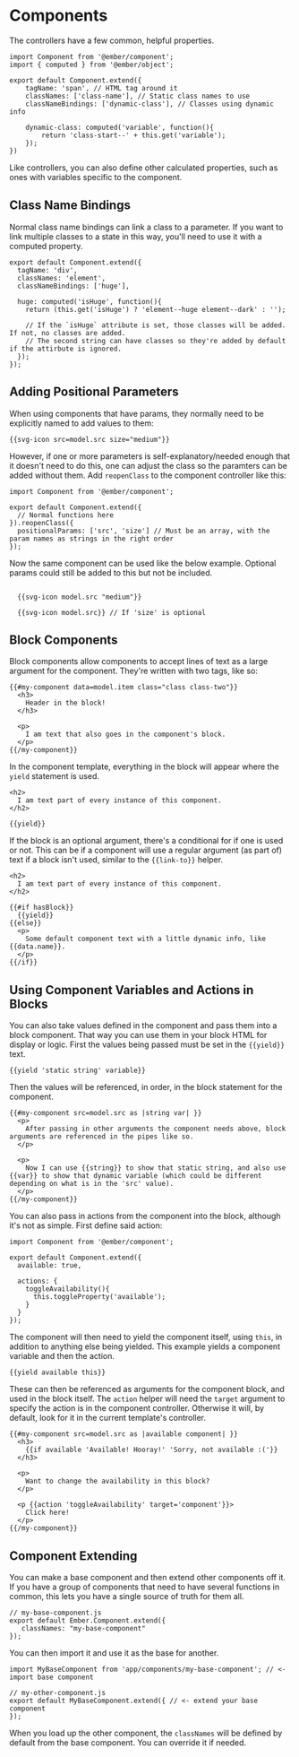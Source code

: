 # Components

The controllers have a few common, helpful properties.

```
import Component from '@ember/component';
import { computed } from '@ember/object';

export default Component.extend({
    tagName: 'span', // HTML tag around it
    classNames: ['class-name'], // Static class names to use
    classNameBindings: ['dynamic-class'], // Classes using dynamic info

    dynamic-class: computed('variable', function(){
        return 'class-start--' + this.get('variable');
    });
})
```

Like controllers, you can also define other calculated properties, such as ones with variables specific to the component.

## Class Name Bindings

Normal class name bindings can link a class to a parameter. If you want to link multiple classes to a state in this way, you'll need to use it with a computed property.

```
export default Component.extend({
  tagName: 'div',
  classNames: 'element',
  classNameBindings: ['huge'],

  huge: computed('isHuge', function(){
    return (this.get('isHuge') ? 'element--huge element--dark' : '');

    // If the `isHuge` attribute is set, those classes will be added. If not, no classes are added.
    // The second string can have classes so they're added by default if the attirbute is ignored.
  });
});
```

## Adding Positional Parameters

When using components that have params, they normally need to be explicitly named to add values to them:

```
{{svg-icon src=model.src size="medium"}}
```

However, if one or more parameters is self-explanatory/needed enough that it doesn't need to do this, one can adjust the class so the paramters can be added without them. Add `reopenClass` to the component controller like this:

```
import Component from '@ember/component';

export default Component.extend({
  // Normal functions here
}).reopenClass({
  positionalParams: ['src', 'size'] // Must be an array, with the param names as strings in the right order
});
```

Now the same component can be used like the below example. Optional params could still be added to this but not be included.

```

  {{svg-icon model.src "medium"}}

  {{svg-icon model.src}} // If 'size' is optional
```

## Block Components

Block components allow components to accept lines of text as a large argument for the component. They're written with two tags, like so:

```
{{#my-component data=model.item class="class class-two"}}
  <h3>
    Header in the block!
  </h3>

  <p>
    I am text that also goes in the component's block.
  </p>
{{/my-component}}
```

In the component template, everything in the block will appear where the `yield` statement is used.

```
<h2>
  I am text part of every instance of this component.
</h2>

{{yield}}
```

If the block is an optional argument, there's a conditional for if one is used or not. This can be if a component will use a regular argument (as part of) text if a block isn't used, similar to the `{{link-to}}` helper.

```
<h2>
  I am text part of every instance of this component.
</h2>

{{#if hasBlock}}
  {{yield}}
{{else}}
  <p>
    Some default component text with a little dynamic info, like {{data.name}}.
  </p>
{{/if}}
```

## Using Component Variables and Actions in Blocks

You can also take values defined in the component and pass them into a block component. That way you can use them in your block HTML for display or logic. First the values being passed must be set in the `{{yield}}` text.

```
{{yield 'static string' variable}}
```

Then the values will be referenced, in order, in the block statement for the component.

```
{{#my-component src=model.src as |string var| }}
  <p>
    After passing in other arguments the component needs above, block arguments are referenced in the pipes like so.
  </p>

  <p>
    Now I can use {{string}} to show that static string, and also use {{var}} to show that dynamic variable (which could be different depending on what is in the 'src' value).
  </p>
{{/my-component}}
```

You can also pass in actions from the component into the block, although it's not as simple. First define said action:

```
import Component from '@ember/component';

export default Component.extend({
  available: true,

  actions: {
    toggleAvailability(){
      this.toggleProperty('available');
    }
  }
});
```

The component will then need to yield the component itself, using `this`, in addition to anything else being yielded. This example yields a component variable and then the action.

```
{{yield available this}}
```

These can then be referenced as arguments for the component block, and used in the block itself. The `action` helper will need the `target` argument to specify the action is in the component controller. Otherwise it will, by default, look for it in the current template's controller.

```
{{#my-component src=model.src as |available component| }}
  <h3>
    {{if available 'Available! Hooray!' 'Sorry, not available :('}}
  </h3>

  <p>
    Want to change the availability in this block?
  </p>

  <p {{action 'toggleAvailability' target='component'}}>
    Click here!
  </p>
{{/my-component}}
```

## Component Extending

You can make a base component and then extend other components off it. If you have a group of components that need to have several functions in common, this lets you have a single source of truth for them all.

```
// my-base-component.js
export default Ember.Component.extend({
   classNames: "my-base-component"
});
```

You can then import it and use it as the base for another.

```
import MyBaseComponent from 'app/components/my-base-component'; // <- import base component

// my-other-component.js
export default MyBaseComponent.extend({ // <- extend your base component
});
```

When you load up the other component, the `classNames` will be defined by default from the base component. You can override it if needed.
